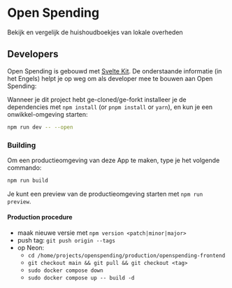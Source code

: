 # Open Spending

Bekijk en vergelijk de huishoudboekjes van lokale overheden

## Developers

Open Spending is gebouwd met [Svelte Kit](https://kit.svelte.dev/). De onderstaande informatie (in het Engels) helpt je op weg om als developer mee te bouwen aan Open Spending:

Wanneer je dit project hebt ge-cloned/ge-forkt installeer je de dependencies met `npm install` (or `pnpm install` or `yarn`), en kun je een onwikkel-omgeving starten:

```bash
npm run dev -- --open
```

### Building

Om een productieomgeving van deze App te maken, type je het volgende commando:

```bash
npm run build
```

Je kunt een preview van de productieomgeving starten met `npm run preview`.

#### Production procedure
- maak nieuwe versie met `npm version <patch|minor|major>`
- push tag: `git push origin --tags`
- op Neon:
  - `cd /home/projects/openspending/production/openspending-frontend`
  - `git checkout main && git pull && git checkout <tag>`
  - `sudo docker compose down`
  - `sudo docker compose up -- build -d`
